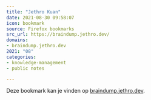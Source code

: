 ```yaml
---
title: "Jethro Kuan"
date: 2021-08-30 09:58:07
icon: bookmark
source: Firefox bookmarks
src_url: https://braindump.jethro.dev/
domains:
- braindump.jethro.dev
2021: "08"
categories:
- knowledge-management
- public notes

---
```

Deze bookmark kan je vinden op [braindump.jethro.dev](https://braindump.jethro.dev/).
